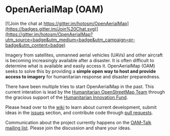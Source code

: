 OpenAerialMap (OAM)
===

[![Join the chat at https://gitter.im/hotosm/OpenAerialMap](https://badges.gitter.im/Join%20Chat.svg)](https://gitter.im/hotosm/OpenAerialMap?utm_source=badge&utm_medium=badge&utm_campaign=pr-badge&utm_content=badge)

Imagery from satellites, unmanned aerial vehicles (UAVs) and other aircraft is becoming increasingly available after a disaster. It is often difficult to determine what is available and easily access it. OpenAerialMap (OAM) seeks to solve this by providing a **simple open way to host and provide access to imagery** for humanitarian response and disaster preparedness.

There have been multiple tries to start OpenAerialMap in the past. This current interation is lead by the [Humanitarian OpenStreetMap Team](http://hot.openstreetmap.org) through the gracious support of the [Humanitarian Innovation Fund](http://www.humanitarianinnovation.org/large-project/OpenAerialMap).

Please head over to the [wiki](https://github.com/hotosm/OpenAerialMap/wiki) to learn about current development, submit ideas in the [issues](https://github.com/hotosm/OpenAerialMap/issues) section, and contribute code through [pull requests](https://github.com/hotosm/OpenAerialMap/pulls).

Communication about the project currently happens on the [OAM-Talk mailing list](https://groups.google.com/a/hotosm.org/forum/#!forum/openaerialmap). Please join the discussion and share your ideas.
